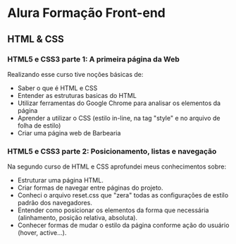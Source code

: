#  Alura Formação Front-end

<h2>HTML & CSS</h2>
<h3>HTML5 e CSS3 parte 1: A primeira página da Web</h3>
<p>Realizando esse curso tive noções básicas de:</p>
<ul>
    <li>Saber o que é HTML e CSS</li>
    <li>Entender as estruturas basicas do HTML</li>
    <li>Utilizar ferramentas do Google Chrome para analisar os elementos da página</li>
    <li>Aprender a utilizar o CSS (estilo in-line, na tag "style" e no arquivo de folha de estilo)</li>
    <li>Criar uma página web de Barbearia</li>
</ul>

<h3>HTML5 e CSS3 parte 2: Posicionamento, listas e navegação</h3>
<p>Na segundo curso de HTML e CSS aprofundei meus conhecimentos sobre:</p>
<ul>
    <li>Estruturar uma página HTML.</li>
    <li>Criar formas de navegar entre páginas do projeto.</li>
    <li>Conheci o arquivo reset.css que "zera" todas as configurações de estilo padrão dos navegadores.</li>
    <li>Entender como posicionar os elementos da forma que necessária (alinhamento, posição relativa, absoluta).</li>
    <li>Conhecer formas de mudar o estilo da página conforme ação do usuário (hover, active...).</li>
</ul>